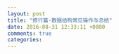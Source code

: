 ```yaml
---
layout: post
title: "修行篇-数据结构常见操作与总结"
date: 2016-08-31 12:33:11 +0800
comments: true
categories: 
---
```

